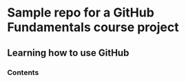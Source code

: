 # Sample repo for a GitHub Fundamentals course project

## Learning how to use GitHub

### Contents

